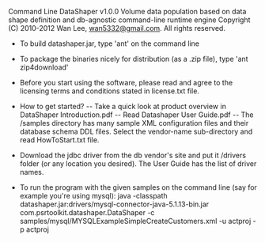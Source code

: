 
Command Line DataShaper v1.0.0
Volume data population based on data shape definition and db-agnostic command-line runtime engine
Copyright (C) 2010-2012 Wan Lee, wan5332@gmail.com. All rights reserved.


- To build datashaper.jar, type 'ant' on the command line

- To package the binaries nicely for distribution (as a .zip file), type 'ant zip4download'

- Before you start using the software, please read and agree to the licensing terms and conditions stated in license.txt file.

- How to get started?
    -- Take a quick look at product overview in DataShaper Introduction.pdf
    -- Read Datashaper User Guide.pdf
    -- The /samples directory has many sample XML configuration files and their database schema DDL files. 
       Select the vendor-name sub-directory and read HowToStart.txt file.

- Download the jdbc driver from the db vendor's site and put it /drivers folder (or any location you desired). The User Guide has the list of driver names.

- To run the program with the given samples on the command line (say for example you're using mysql):
java -classpath datashaper.jar:drivers/mysql-connector-java-5.1.13-bin.jar com.psrtoolkit.datashaper.DataShaper -c samples/mysql/MYSQLExampleSimpleCreateCustomers.xml -u actproj -p actproj

